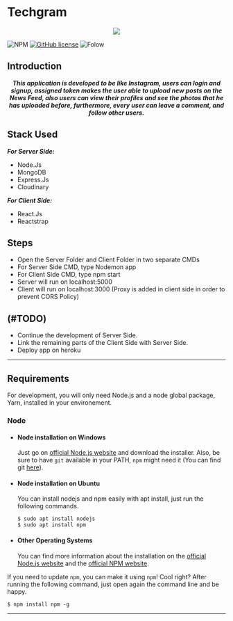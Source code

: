 # Techgram

<p align="center">
  <img src="https://res.cloudinary.com/djvh0aebv/image/upload/v1591356882/Capture_zb6zxr.png">
</p>


![NPM](https://img.shields.io/npm/v/npm)
[![GitHub license](https://img.shields.io/github/license/OmarReda/Techgram)](https://github.com/OmarReda/Techgram/blob/master/LICENSE)
![Folow](https://img.shields.io/github/followers/OmarReda?label=Follow&style=social)


## Introduction
<p align="center">
   <strong><i>This application is developed to be like Instagram, users can login and signup, assigned token makes the user able to upload new posts on the News Feed, also users can view their profiles and see the photos that he has uploaded before, furthermore, every user can leave a comment, and follow other users.</i></strong>
  </p>


## Stack Used

**_For Server Side:_**
   - Node.Js
   - MongoDB
   - Express.Js
   - Cloudinary
  
**_For Client Side:_**
   - React.Js
   - Reactstrap
  

## Steps

- Open the Server Folder and Client Folder in two separate CMDs
- For Server Side CMD, type Nodemon app
- For Client Side CMD, type npm start
- Server will run on localhost:5000
- Client will run on localhost:3000 
(Proxy is added in client side in order to prevent CORS Policy)


## (#TODO)

- Continue the development of Server Side.
- Link the remaining parts of the Client Side with Server Side.
- Deploy app on heroku


---
## Requirements

For development, you will only need Node.js and a node global package, Yarn, installed in your environement.

### Node
- #### Node installation on Windows

  Just go on [official Node.js website](https://nodejs.org/) and download the installer.
Also, be sure to have `git` available in your PATH, `npm` might need it (You can find git [here](https://git-scm.com/)).

- #### Node installation on Ubuntu

  You can install nodejs and npm easily with apt install, just run the following commands.

      $ sudo apt install nodejs
      $ sudo apt install npm

- #### Other Operating Systems
  You can find more information about the installation on the [official Node.js website](https://nodejs.org/) and the [official NPM website](https://npmjs.org/).

If you need to update `npm`, you can make it using `npm`! Cool right? After running the following command, just open again the command line and be happy.

    $ npm install npm -g

---

